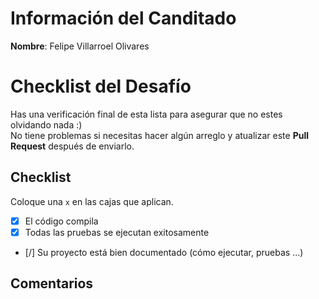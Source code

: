 # Información del Canditado
**Nombre**: Felipe Villarroel Olivares

# Checklist del Desafío
Has una verificación final de esta lista para asegurar que no estes olvidando nada :)  
No tiene problemas si necesitas hacer algún arreglo y atualizar este **Pull Request** después de enviarlo.

## Checklist
Coloque una ```x``` en las cajas que aplican.
- [X] El código compila
- [X] Todas las pruebas se ejecutan exitosamente
- [/] Su proyecto está bien documentado (cómo ejecutar, pruebas ...)

## Comentarios
